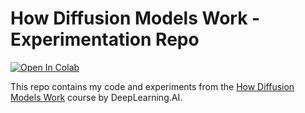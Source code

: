 # How Diffusion Models Work - Experimentation Repo
<a href="https://colab.research.google.com/github/NikiforovG/diffusion-models-basics/blob/develop/main/train.ipynb" target="_parent"><img src="https://colab.research.google.com/assets/colab-badge.svg" alt="Open In Colab"/></a>

This repo contains my code and experiments from the [How Diffusion Models Work](https://www.coursera.org/learn/how-diffusion-models-work-project/) course by DeepLearning.AI.
